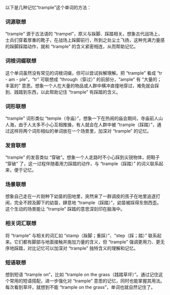 以下是几种记忆“trample”这个单词的方法：

### 词源联想
“trample” 源于古法语的 “trampel”，原义与跺脚、踩踏相关。想象古代战场上，士兵们穿着厚重的靴子，在战场上跺脚前行，所到之处尘土飞扬，这种充满力量感的跺脚踩踏动作，就和 “trample” 的含义紧密相连，从而帮助记忆。

### 词根词缀联想
这个单词虽然没有常见的词根词缀，但可以尝试拆解理解。把 “trample” 看成 “tr - am - ple”，“tr” 可联想成 “through（穿过）” 的前部分，“ample” 有 “大量的；丰富的” 意思。想象一个人在大量的物品或人群中横冲直撞地穿过，难免就会踩到、践踏到东西，以此帮助记住 “trample” 有踩踏的含义。

### 词形联想
“trample” 词形类似 “temple（寺庙）”，想象一下在热闹的庙会期间，寺庙前人山人海，由于人太多不小心互相推搡，有人就会在人群中被 “trample（踩踏）”，通过这样将两个词形相似的单词放在一个场景里，加深对 “trample” 的记忆。

### 发音联想
“trample” 的发音类似 “穿破”。想象一个人走路时不小心踩到尖锐物体，把鞋子 “穿破” 了，这一过程伴随着用力踩踏的动作，与 “trample（踩踏）” 的词义联系起来，便于记忆。

### 场景联想
想象自己走在一片刚种下幼苗的田地里，突然来了一群调皮的孩子在地里追逐打闹，完全不顾及脚下的幼苗，肆意地 “trample（踩踏）”，幼苗被踩得东倒西歪。这个生动的场景能让 “trample” 踩踏的意思深刻印在脑海中。

### 相关词汇联想
将 “trample” 与相关的词汇如 “stamp（跺脚；重踩）”、“step（踩；踏）” 联系起来。它们都有脚部与地面接触并施加力量的含义，但 “trample” 强调更用力、更无序地踩踏，对比记忆可以加深对 “trample” 独特含义的理解和记忆。

### 短语联想
想到短语 “trample on”，比如 “trample on the grass（践踏草坪）”。通过记住这个常用的短语搭配，进一步强化对 “trample” 意思的记忆，同时也能掌握其用法。每次看到草坪，就想到不能 “trample on the grass”，单词也就自然记住了。 